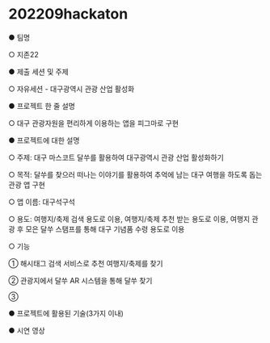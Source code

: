 # 202209hackaton

● 팀명

  ○ 지존22
  
  
● 제출 세션 및 주제

  ○ 자유세션 - 대구광역시 관광 산업 활성화
  
  
● 프로젝트 한 줄 설명

  ○ 대구 관광자원을 편리하게 이용하는 앱을 피그마로 구현


● 프로젝트에 대한 설명

  ○ 주제: 대구 마스코트 달쑤를 활용하여 대구광역시 관광 산업 활성화하기
  
  ○ 목적: 달쑤를 찾으러 떠나는 이야기를 활용하여 추억에 남는 대구 여행을 하도록 돕는 관광 앱 구현
  
  ○ 앱 이름: 대구석구석
  
  ○ 용도: 여행지/축제 검색 용도로 이용, 여행지/축제 추천 받는 용도로 이용, 여행지 관광 후 모은 달쑤 스탬프를 통해 대구 기념품 수령 용도로 이용
  
  ○ 기능
  
  ① 해시태그 검색 서비스로 추천 여행지/축제를 찾기
  
  ② 관광지에서 달쑤 AR 시스템을 통해 달쑤 찾기
  
  ③ 
  
● 프로젝트에 활용된 기술(3가지 이내)

● 시연 영상
